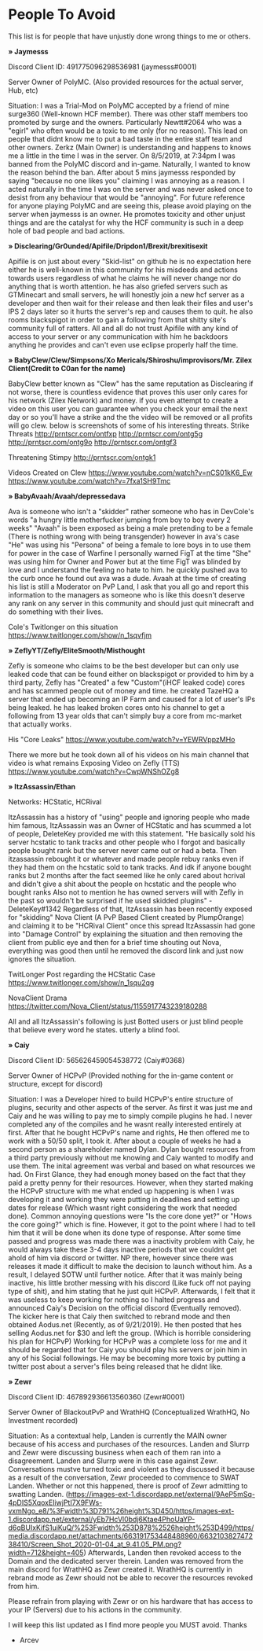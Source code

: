 # People To Avoid
This list is for people that have unjustly done wrong things to me or others.

**» Jaymesss**

  Discord Client ID: 491775096298536981 (jaymesss#0001)

  Server Owner of PolyMC. (Also provided resources for the actual server, Hub, etc)

  Situation:
    I was a Trial-Mod on PolyMC accepted by a friend of mine surge360 (Well-known HCF member). There was other staff members too promoted
  by surge and the owners. Particularly Newtt#2064 who was a "egirl" who often would be a toxic to me only (for no reason). This lead on people
  that didnt know me to put a bad taste in the entire staff team and other owners. Zerkz (Main Owner) is understanding and happens to knows me a little in the time I was in the server.
  On 8/5/2019, at 7:34pm I was banned from the PolyMC discord and in-game. Naturally, I wanted to know the reason behind the ban. After about 5 mins jaymesss responded by
  saying "because no one likes you" claiming I was annoying as a reason. I acted naturally in the time I was on the server and was never asked once to desist from any behaviour
  that would be "annoying". For future reference for anyone playing PolyMC and are seeing this, please avoid playing on the server when jaymesss is an owner.
  He promotes toxicity and other unjust things and are the catalyst for why the HCF community is such in a deep hole of bad people and bad actions.
  
**» Disclearing/Gr0unded/Apifile/Dripdon1/Brexit/brexitisexit**

Apifile is on just about every "Skid-list" on github he is no expectation here either he is well-known in this community for his misdeeds and actions towards users regardless of what he claims he will never change nor do anything that is worth attention. he has also griefed servers such as GTMinecart and small servers, he will honestly join a new hcf server as a developer and then wait for their release and then leak their files and user's IPS 2 days later so it hurts the server's rep and causes them to quit. he also rooms blackspigot in order to gain a following from that shitty site's community full of ratters.
All and all do not trust Apifile with any kind of access to your server or any communication with him he backdoors anything he provides and can't even use eclipse properly half the time.

**» BabyClew/Clew/Simpsons/Xo Mericals/Shiroshu/improvisors/Mr. Zilex Client(Credit to C0an for the name)**

BabyClew better known as "Clew" has the same reputation as Disclearing if not worse, there is countless evidence that proves this user only cares for his network (Zilex Network) and money. if you even attempt to create a video on this user you can guarantee when you check your email the next day or so you'll have a strike and the the video will be removed or all profits will go clew. below is screenshots of some of his interesting threats.
Strike Threats http://prntscr.com/ontfxp http://prntscr.com/ontg5g http://prntscr.com/ontg9o http://prntscr.com/ontgf3

Threatening Stimpy http://prntscr.com/ontgk1

Videos Created on Clew https://www.youtube.com/watch?v=nCS01kK6_Ew https://www.youtube.com/watch?v=7fxa1SH9Tmc


**» BabyAvaah/Avaah/depressedava**

Ava is someone who isn't a "skidder" rather someone who has in DevCole's words "a hungry little motherfucker jumping from boy to boy every 2 weeks" "Avaah" is been exposed as being a male pretending to be a female (There is nothing wrong with being transgender) however in ava's case "He" was using his "Persona" of being a female to lore boys in to use them for power in the case of Warfine I personally warned FigT at the time "She" was using him for Owner and Power but at the time FigT was blinded by love and I understand the feeling no hate to him. he quickly pushed ava to the curb once he found out ava was a dude.
Avaah at the time of creating his list is still a Moderator on PvP Land, I ask that you all go and report this information to the managers as someone who is like this doesn't deserve any rank on any server in this community and should just quit minecraft and do something with their lives.

Cole's Twitlonger on this situation https://www.twitlonger.com/show/n_1sqvfjm


**» ZeflyYT/Zefly/EliteSmooth/Misthought**

Zefly is someone who claims to be the best developer but can only use leaked code that can be found either on blackspigot or provided to him by a third party, Zefly has "Created" a few "Custom"(iHCF leaked code) cores and has scammed people out of money and time. he created TazeHQ a server that ended up becoming an IP Farm and caused for a lot of user's IPs being leaked. he has leaked broken cores onto his channel to get a following from 13 year olds that can't simply buy a core from mc-market that actually works.

His "Core Leaks" https://www.youtube.com/watch?v=YEWRVppzMHo

There we more but he took down all of his videos on his main channel that video is what remains
Exposing Video on Zefly (TTS) https://www.youtube.com/watch?v=CwpWNShOZg8


**» ItzAssassin/Ethan**

Networks: HCStatic, HCRival

ItzAssassin has a history of "using" people and ignoring people who made him famous, ItzAssassin was an Owner of HCStatic and has scummed a lot of people, DeleteKey provided me with this statement.
"He basically sold his server hcstatic to tank tracks and other people who I forgot and basically people bought rank but the server never came out or had a beta. Then itzassassin rebought it or whatever and made people rebuy ranks even if they had them on the hcstatic sold to tank tracks. And idk if anyone bought ranks but 2 months after the fact seemed like he only cared about hcrival and didn't give a shit about the people on hcstatic and the people who bought ranks Also not to mention he has owned servers will with Zefly in the past so wouldn't be surprised if he used skidded plugins" - DeleteKey#1342
Regardless of that, ItzAssassin has been recently exposed for "skidding" Nova Client (A PvP Based Client created by PlumpOrange) and claiming it to be "HCRival Client" once this spread ItzAssassin had gone into "Damage Control" by explaining the situation and then removing the client from public eye and then for a brief time shouting out Nova, everything was good then until he removed the discord link and just now ignores the situation.

TwitLonger Post regarding the HCStatic Case https://www.twitlonger.com/show/n_1squ2qg

NovaClient Drama https://twitter.com/Nova_Client/status/1155917743239180288

All and all ItzAssassin's following is just Botted users or just blind people that believe every word he states. utterly a blind fool.

**» Caiy**

Discord Client ID: 565626459054538772 (Caiy#0368)

Server Owner of HCPvP (Provided nothing for the in-game content or structure, except for discord)

Situation:
I was a Developer hired to build HCPvP's entire structure of plugins, security and other aspects of the server.
As first it was just me and Caiy and he was willing to pay me to simply compile plugins he had. I never completed any of the compiles and he wasnt really interested entirely at first. After that he bought HCPvP's name and rights, He then offered me to work with a 50/50 split, I took it. After about a couple of weeks he had a second person as a shareholder named Dylan. Dylan bought resources from a third party previously without me knowing and Caiy wanted to modify and use them. The inital agreement was verbal and based on what resources we had. On First Glance, they had enough money based on the fact that they paid a pretty penny for their resources. However, when they started making the HCPvP structure with me what ended up happening is when I was developing it and working they were putting in deadlines and setting up dates for release (Which wasnt right considering the work that needed done). Common annoying questions were "Is the core done yet?" or "Hows the core going?" which is fine. However, it got to the point where I had to tell him that it will be done when its done type of response. After some time passed and progress was made there was a inactivity problem with Caiy, he would always take these 3-4 days inactive periods that we couldnt get ahold of him via discord or twitter. NP there, however since there was releases it made it difficult to make the decision to launch without him. As a result, I delayed SOTW until further notice.
After that it was mainly being inactive, his little brother messing with his discord (Like fuck off not paying type of shit), and him stating that he just quit HCPvP. Afterwards, I felt that it was useless to keep working for nothing so I halted progress and announced Caiy's Decision on the official discord (Eventually removed).
The kicker here is that Caiy then switched to rebrand mode and then obtained Aodus.net (Recently, as of 9/21/2019). He then posted that hes selling Aodus.net for $30 and left the group. (Which is horrible considering his plan for HCPvP)
Working for HCPvP was a complete loss for me and it should be regarded that for Caiy you should play his servers or join him in any of his Social followings. He may be becoming more toxic by putting a twitter post about a server's files being released that he didnt like.

**» Zewr**

Discord Client ID: 467892936613560360 (Zewr#0001)

Server Owner of BlackoutPvP and WrathHQ (Conceptualized WrathHQ, No Investment recorded)

Situation:
As a contextual help, Landen is currently the MAIN owner because of his access and purchases of the resources.
Landen and Slurrp and Zewr were discussing business when each of them ran into a disagreement. Landen and Slurrp were in this case against Zewr. Conversations mustve turned toxic and violent as they discussed it because as a result of the conversation, Zewr proceeded to commence to SWAT Landen. Whether or not this happened, there is proof of Zewr admitting to swatting Landen.
(https://images-ext-1.discordapp.net/external/9AeP5mSq-4pDIS5XqoxEIiwjPtI7X9FWs-vxmNgo_e8/%3Fwidth%3D791%26height%3D450/https/images-ext-1.discordapp.net/external/yEb7HcVl0bdj6Ktae4PhoUaYP-d6qBUIxKifS1uiKuQ/%253Fwidth%253D878%2526height%253D499/https/media.discordapp.net/attachments/663191753448488960/663210382747238410/Screen_Shot_2020-01-04_at_9.41.05_PM.png?width=712&height=405)
Afterwards, Landen then revoked access to the Domain and the dedicated server therein. Landen was removed from the main discord for WrathHQ as Zewr created it.
WrathHQ is currently in rebrand mode as Zewr should not be able to recover the resources revoked from him. 

Please refrain from playing with Zewr or on his hardware that has access to your IP (Servers) due to his actions in the community.

I will keep this list updated as I find more people you MUST avoid. Thanks
- Arcev


